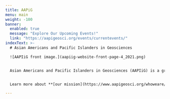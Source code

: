 ```yaml
---
title: AAPiG
menu: main
weight: -100
banner:
  enabled: true
  message: "Explore Our Upcoming Events!"
  link: "https://aapigeosci.org/events/currentevents/"
indexText: >-
  # Asian Americans and Pacific Islanders in Geosciences

  ![AAPIiG front image.](aapiig-website-front-page-4_2021.png)


  Asian Americans and Pacific Islanders in Geosciences (AAPIiG) is a grassroots, member-driven organization committed to building a community that supports AAPIs within geosciences.


  Learn more about **[our mission](https://www.aapigeosci.org/whoweare/ourmission/)**, **[our origin story](https://www.aapigeosci.org/whoweare/ourstory/)**, and **[how to get involved](https://www.aapigeosci.org/getinvolved/)** and **[support us](https://www.aapigeosci.org/supportus/)**.

---
```

